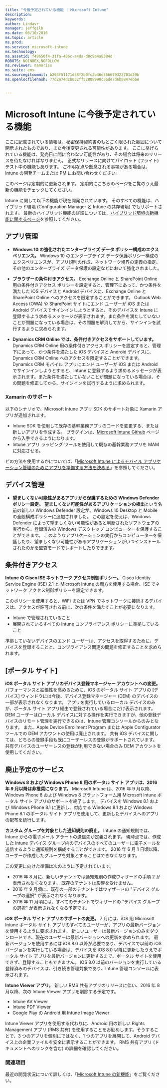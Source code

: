 ```yaml
---
title: "今後予定されている機能 | Microsoft Intune"
description: 
keywords: 
author: Lindavr
manager: jeffgilb
ms.date: 06/10/2016
ms.topic: article
ms.prod: 
ms.service: microsoft-intune
ms.technology: 
ms.assetid: f49650f4-31fa-406c-a4da-d8c9a4a8384d
ROBOTS: NOINDEX,NOFOLLOW
ms.reviewer: mamoriss
ms.suite: ems
ms.sourcegitcommit: b203f51171d38f2b0fc2b46e556679322701d29b
ms.openlocfilehash: 77d2e74dcb032ff52808998c56de7d6b8847ebbe


---
```


# Microsoft Intune に今後予定されている機能
ここに記載されている情報は、秘密保持契約書のもとごく限られた範囲について開示されたものであり、また今後変更される可能性があります。 ここに挙げられている機能は、発売日に間に合わない可能性があり、その場合は将来のリリースを待たなければなりません。 正式なリリースに向けてパイロット (フライト) テスト中の機能もあります。 ご不明な点や懸念される事項がある場合は、Intune の開発チームまたは PM にお問い合わせください。

このページは定期的に更新されます。 定期的にこちらのページをご覧のうえ最新の機能をチェックしてください。

Intune に関して以下の機能が現在開発されています。 そのすべての機能は、ハイブリッド環境 (Configuration Manager と Intune の共存環境) でもサポートされます。 最新のハイブリッド機能の詳細については、[ハイブリッド環境の新機能に関するページ](https://technet.microsoft.com/en-US/library/mt718155(TechNet.10).aspx)を参照してください。


## アプリ管理
- **Windows 10 の強化されたエンタープライズ データ ポリシー構成のエクスペリエンス。** Windows 10 のエンタープライズ データ保護ポリシー構成のエクスペリエンスが、アプリ規則の作成、ネットワーク境界の定義の指定、その他のエンタープライズ データ保護の設定などにおいて強化されました。
<!---TFS 1303011--->

- **ブラウザーの条件付きアクセス。** Exchange Online と SharePoint Online 用の条件付きアクセス ポリシーを設定すると、管理下にあって、かつ条件を満たした iOS デバイスと Android デバイスに、Exchange Online と SharePoint Online へのアクセスを限定することができます。 Outlook Web Access (OWA) や SharePoint サイトにエンド ユーザーが iOS または Android デバイスでサインインしようとすると、そのデバイスを Intune に登録するよう求めるメッセージが表示されます。また条件を満たしていないことが問題になっている場合は、その問題を解消してから、サインインを試行するように求められます。
<!---TFS 1175844--->

- **Dynamics CRM Online では、条件付きアクセスをサポートしています。** Dynamics CRM Online 用の条件付きアクセス ポリシーを設定すると、管理下にあって、かつ条件を満たした iOS デバイスと Android デバイスに、Dynamics CRM Online へのアクセスを限定することができます。 Dynamics CRM モバイル アプリにエンド ユーザーが iOS または Android でサインインしようとすると、Intune に登録するよう求めるメッセージが表示されます。また条件を満たしていないことが問題になっている場合は、その問題を修正してから、サインインを試行するように求められます。
<!---TFS1295358--->

### Xamarin のサポート
以下のシナリオで、Microsoft Intune アプリ SDK のサポート対象に Xamarin アプリが追加されます。

- Intune SDK を使用して既存の基幹業務アプリのコードを変更する、または新しいアプリを作成する。 プラグインは、[Microsoft Intune Github](https://github.com/msintuneappsdk) ページから入手できるようになります。
- Intune アプリ ラッピング ツールを使用して既存の基幹業務アプリを MAM に対応させる。

どの方法を使用するかについては、「[Microsoft Intune によるモバイル アプリケーション管理のためにアプリを準備する方法を決める](https://docs.microsoft.com/en-us/intune/deploy-use/decide-how-to-prepare-apps-for-mobile-application-management-with-microsoft-intune)」を参照してください。
<!--- TFS 1061478 & TFS 1152340--->

## デバイス管理
- **望ましくない可能性があるアプリから保護するための Windows Defender ポリシー設定。** **望ましくない可能性があるアプリケーションの検出**という名前の新しい Windows Defender 設定が、Windows 10 Desktop と Mobile の全般構成ポリシーに追加されました。 この設定を使えば、Windows Defender によって望ましくない可能性があると判断されたソフトウェアの実行から、登録済みの Windows デスクトップ コンピューターを保護することができます。 このようなアプリケーションの実行からコンピューターを保護したり、望ましくない可能性があるアプリケーションがいつインストールされたのかを監査モードでレポートしたりできます。
<!---TFS 1244478--->

## 条件付きアクセス
**Intune の Cisco ISE ネットワーク アクセス制御ポリシー。**  Cisco Identity Service Engine (ISE) 2.1 と Microsoft Intune の両方を使用する場合、ISE でネットワーク アクセス制御ポリシーを設定できます。

このポリシーを使用すると、WiFi または VPN でネットワークに接続するデバイスは、アクセスが許可される前に、次の条件を満たすことが必要になります。

* Intune で管理されていること
* 展開されているすべての Intune コンプライアンス ポリシーに準拠していること

準拠していないデバイスのエンド ユーザーは、アクセスを取得するために、デバイスを登録することと、コンプライアンス関連の問題を修正することを求められます。
<!---TFS 1299144--->

## [ポータル サイト]
**iOS ポータル サイト アプリのデバイス登録マネージャー アカウントへの変更。** パフォーマンスと拡張性を高めるために、iOS のポータル サイト アプリの [デバイス] ウィンドウには今後、デバイス登録マネージャー (DEM) のデバイスの一部が表示されなくなります。 アプリを実行しているローカル デバイスのみが、ポータル サイト アプリ経由で登録されている場合にだけ表示されます。 DEM ユーザーはローカル デバイスに対する操作を実行できますが、他の登録デバイスのリモート管理を実行できるのは、Intune 管理コンソールからのみとなります。  また、Apple Device Enrollment Program または Apple Configurator ツールでの DEM アカウントの使用は廃止されます。 共有 iOS デバイスに関しては、どちらの登録手段も既にユーザーレスの登録がサポートされています。 共有デバイスのユーザーレスの登録が利用できない場合のみ DEM アカウントを使用してください。
<!---TFS 1233681--->

## 廃止予定のサービス
**Windows 8 および Windows Phone 8 用のポータル サイト アプリは、2016 年 9 月以降は非推奨になります。** Microsoft Intune は、2016 年 9 月以降、Windows Phone 8 および Windows 8 プラットフォーム用 Microsoft Intune ポータル サイト アプリのサポートを終了します。 デバイスを Windows 8.1 および Windows Phone 8.1 に更新し、対応する Windows 8.1 および Windows Phone 8.1 のポータル サイト アプリを使用して、更新したデバイスへのアプリの配布を続行します。
<!---TFS 1255391--->

**カスタム グループを対象とした通知規則の廃止。**
Intune の通知規則では、Intune からの電子メール アラートの送信先が定義されます。 現時点では、作成した Intune デバイス グループ内のデバイスのすべてのユーザーに電子メールを送信するように通知規則を構成することができます。 2016 年 6 月 1 日頃以降、ユーザーが作成したグループを対象とすることはできなくなります。

この変更に向けた準備は次のように予定されています。
- 2016 年 8 月に、新しいテナントでは通知規則の作成ウィザードの手順 2 が表示されなくなります。 既存のテナントは影響を受けません。
- 2016 年 9 月頃に、既存の一部のテナントではウィザードの "デバイス グループの選択" が表示されなくなります。
- 2016 年 11 月頃には、すべてのテナントでウィザードの "デバイス グループの選択" が表示されなくなる予定です。
<!---   TFS 1278864--->

**iOS ポータル サイト アプリのサポートの変更。**
7 月には、iOS 用 Microsoft Intune ポータル サイト アプリのすべてのユーザーが、アプリの最新バージョンを使用するように要求されます。 新しいユーザーは最新バージョンのみをダウンロードでき、現在のユーザーは最新バージョンへの更新を求められます。 最新バージョンを使用するには iOS 8.0 以降が必要であり、デバイスで以前の iOS バージョンを実行している場合は、デバイスを iOS 8.0 以降に更新したうえでポータル サイト アプリを最新バージョンに更新するまで、ポータル サイトを使用できず、登録することもできません。 iOS 8.0 以前のバージョンを実行している登録済みのデバイスは、引き続き管理対象であり、Intune 管理コンソールに表示されます。  

**Intune Viewer アプリ。** 新しい RMS 共有アプリのリリースに伴い、2016 年 8 月以降、次の Intune Viewer アプリを削除する予定です。
- Intune AV Viewer
- Intune PDF Viewer
- Google Play の Android 用 Intune Image Viewer

Intune Viewer アプリを使用する代わりに、Android 用の新しい Rights Management アプリ (RMS 共有) を使用することをお勧めします。そうすることで、3 つのアプリを個別にではなく、1 つのアプリを展開して、Android デバイス上の企業ファイルを安全に表示することができます。 RMS 共有アプリ (ドキュメントへのリンクを含む) の詳細を確認してください。


### 関連項目
最近の開発状況について詳しくは、「[Microsoft Intune の新機能](whats-new-in-microsoft-intune.md)」をご覧ください。



<!--HONumber=Jul16_HO1-->



